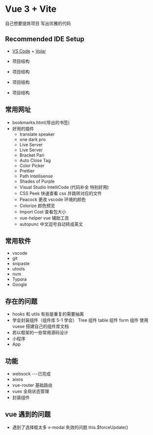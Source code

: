 # Vue 3 + Vite

自己想要提炼项目 写出优雅的代码

## Recommended IDE Setup

- [VS Code](https://code.visualstudio.com/) + [Volar](https://marketplace.visualstudio.com/items?itemName=johnsoncodehk.volar)

- 项目结构
- 项目结构
- 项目结构
- 项目结构

## 常用网址

- bookmarks.html(导出的书签)
- 好用的插件
  - translate speaker
  - one dark pro
  - Live Server
  - Live Server
  - Bracket Pari
  - Auto Close Tag
  - Color Picker
  - Prettier
  - Path Intellisense
  - Shades of Purple
  - Visual Studio IntelliCode (代码补全 特别好用)
  - CSS Peek 快速查看 css 并跳转对应的文件
  - Peacock 更改 vscode 环境的颜色
  - Colorize 颜色预览
  - Import Cost 查看包大小
  - vue-helper vue 辅助工具
  - autopunc 中文逗号自动转成英文

## 常用软件

- vscode
- git
- snipaste
- utools
- nvm
- Typora
- Google

## 存在的问题

- hooks 和 utils 有些是重复的需要抽离
- 学会封装组件（组件库 5-1 学会） Tree 组件 table 组件 form 组件 使用 vuese 搭建自己的组件库文档
- 若以框架的一些常用源码设计
- 小程序
- App

## 功能

- websock ---已完成
- aixos
- vue-router 基础路由
- vuex 全局状态管理
- 封装组件

## vue 遇到的问题

- 遇到了选择框太多 v-modal 失效的问题 this.$forceUpdate()
